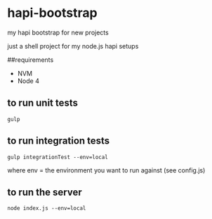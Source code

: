 # hapi-bootstrap
my hapi bootstrap for new projects

just a shell project for my node.js hapi setups

##requirements
* NVM
* Node 4

## to run unit tests
`gulp`

## to run integration tests
`gulp integrationTest --env=local`

where env = the environment you want to run against (see config.js)

## to run the server

`node index.js --env=local`
